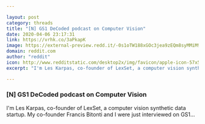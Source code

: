 ```yaml
---

layout: post
category: threads
title: "[N] GS1 DeCoded podcast on Computer Vision"
date: 2020-04-06 23:17:31
link: https://vrhk.co/3aPkapK
image: https://external-preview.redd.it/-0s1oTW188xGOc3jea9zEQm8syMMiM9wQIdBI6R2yf0.jpg?width=1200&height=628.272251309&auto=webp&crop=1200:628.272251309,smart&s=617ee94f94b8dc7e0dde872f429d1a4bf7b408fc
domain: reddit.com
author: "reddit"
icon: http://www.redditstatic.com/desktop2x/img/favicon/apple-icon-57x57.png
excerpt: "I'm Les Karpas, co-founder of LexSet, a computer vision synthetic data startup. My co-founder Francis Bitonti and I were just interviewed on GS1..."

---
```


### [N] GS1 DeCoded podcast on Computer Vision

I'm Les Karpas, co-founder of LexSet, a computer vision synthetic data startup. My co-founder Francis Bitonti and I were just interviewed on GS1...
